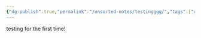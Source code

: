 ```yaml
---
{"dg-publish":true,"permalink":"/unsorted-notes/testingggg/","tags":["gardenEntry"]}
---
```


testing for the first time!

